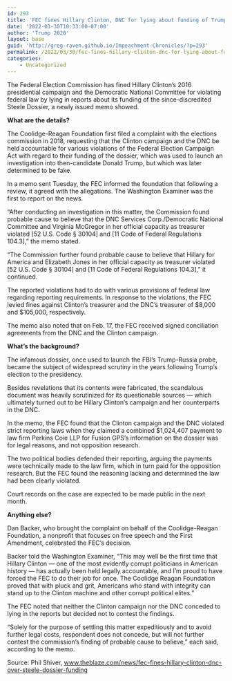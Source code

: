 ```yaml
---
id: 293
title: 'FEC fines Hillary Clinton, DNC for lying about funding of Trump-Russia dossier hoax'
date: '2022-03-30T10:33:00-07:00'
author: 'Trump 2020'
layout: base
guid: 'http://greg-raven.github.io/Impeachment-Chronicles/?p=293'
permalink: /2022/03/30/fec-fines-hillary-clinton-dnc-for-lying-about-funding-of-trump-russia-dossier-hoax/
categories:
    - Uncategorized
---
```


The Federal Election Commission has fined Hillary Clinton’s 2016 presidential campaign and the Democratic National Committee for violating federal law by lying in reports about its funding of the since-discredited Steele Dossier, a newly issued memo showed.

**What are the details?**

The Coolidge-Reagan Foundation first filed a complaint with the elections commission in 2018, requesting that the Clinton campaign and the DNC be held accountable for various violations of the Federal Election Campaign Act with regard to their funding of the dossier, which was used to launch an investigation into then-candidate Donald Trump, but which was later determined to be fake.

In a memo sent Tuesday, the FEC informed the foundation that following a review, it agreed with the allegations. The Washington Examiner was the first to report on the news.

“After conducting an investigation in this matter, the Commission found probable cause to believe that the DNC Services Corp./Democratic National Committee and Virginia McGregor in her official capacity as treasurer violated \[52 U.S. Code § 30104\] and \[11 Code of Federal Regulations 104.3\],” the memo stated.

“The Commission further found probable cause to believe that Hillary for America and Elizabeth Jones in her official capacity as treasurer violated \[52 U.S. Code § 30104\] and \[11 Code of Federal Regulations 104.3\],” it continued.

The reported violations had to do with various provisions of federal law regarding reporting requirements. In response to the violations, the FEC levied fines against Clinton’s treasurer and the DNC’s treasurer of $8,000 and $105,000, respectively.

The memo also noted that on Feb. 17, the FEC received signed conciliation agreements from the DNC and the Clinton campaign.

**What’s the background?**

The infamous dossier, once used to launch the FBI’s Trump-Russia probe, became the subject of widespread scrutiny in the years following Trump’s election to the presidency.

Besides revelations that its contents were fabricated, the scandalous document was heavily scrutinized for its questionable sources — which ultimately turned out to be Hillary Clinton’s campaign and her counterparts in the DNC.

In the memo, the FEC found that the Clinton campaign and the DNC violated strict reporting laws when they claimed a combined $1,024,407 payment to law firm Perkins Coie LLP for Fusion GPS’s information on the dossier was for legal reasons, and not opposition research.

The two political bodies defended their reporting, arguing the payments were technically made to the law firm, which in turn paid for the opposition research. But the FEC found the reasoning lacking and determined the law had been clearly violated.

Court records on the case are expected to be made public in the next month.

**Anything else?**

Dan Backer, who brought the complaint on behalf of the Coolidge-Reagan Foundation, a nonprofit that focuses on free speech and the First Amendment, celebrated the FEC’s decision.

Backer told the Washington Examiner, “This may well be the first time that Hillary Clinton — one of the most evidently corrupt politicians in American history — has actually been held legally accountable, and I’m proud to have forced the FEC to do their job for once. The Coolidge Reagan Foundation proved that with pluck and grit, Americans who stand with integrity can stand up to the Clinton machine and other corrupt political elites.”

The FEC noted that neither the Clinton campaign nor the DNC conceded to lying in the reports but decided not to contest the findings.

“Solely for the purpose of settling this matter expeditiously and to avoid further legal costs, respondent does not concede, but will not further contest the commission’s finding of probable cause to believe,” each said, according to the memo.

Source: Phil Shiver, www.theblaze.com/news/fec-fines-hillary-clinton-dnc-over-steele-dossier-funding